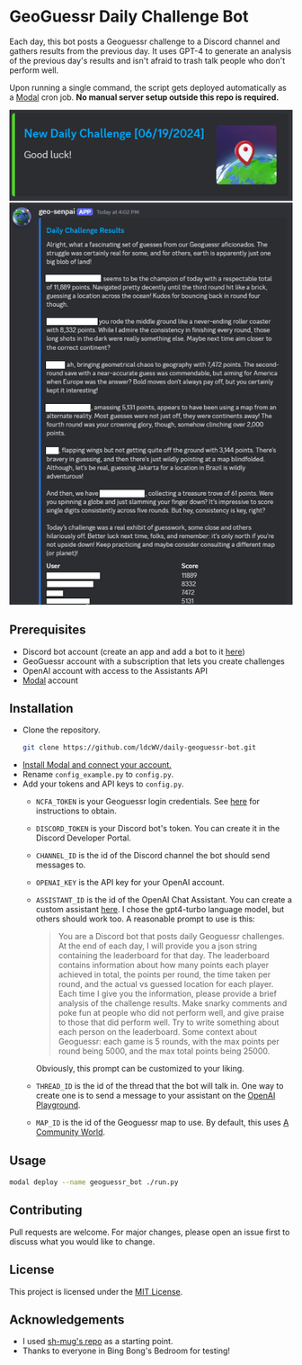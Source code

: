 # GeoGuessr Daily Challenge Bot
Each day, this bot posts a Geoguessr challenge to a Discord channel and gathers results from the previous day. It uses GPT-4 to generate an analysis of the previous day's results and isn't afraid to trash talk people who don't perform well.

Upon running a single command, the script gets deployed automatically as a [Modal](https://modal.com) cron job. **No manual server setup outside this repo is required.**


![Screenshot of the bot in operation, pt. 1](./screenshot1.png)
![Screenshot of the bot in operation, pt. 2](./screenshot2.png)

## Prerequisites

- Discord bot account (create an app and add a bot to it [here](https://discord.com/developers/applications))
- GeoGuessr account with a subscription that lets you create challenges
- OpenAI account with access to the Assistants API
- [Modal](https://modal.com/) account

## Installation

- Clone the repository.
    ```bash
    git clone https://github.com/ldcWV/daily-geoguessr-bot.git
    ```
- [Install Modal and connect your account.](https://modal.com/docs/guide)
- Rename `config_example.py` to `config.py`.
- Add your tokens and API keys to `config.py`.
    - `NCFA_TOKEN` is your Geoguessr login credentials. See [here](https://github.com/SafwanSipai/geo-insight?tab=readme-ov-file#getting-your-_ncfa-cookie) for instructions to obtain.
    - `DISCORD_TOKEN` is your Discord bot's token. You can create it in the Discord Developer Portal.
    - `CHANNEL_ID` is the id of the Discord channel the bot should send messages to.
    - `OPENAI_KEY` is the API key for your OpenAI account.
    - `ASSISTANT_ID` is the id of the OpenAI Chat Assistant. You can create a custom assistant [here](https://platform.openai.com/assistants). I chose the gpt4-turbo language model, but others should work too. A reasonable prompt to use is this:
        > You are a Discord bot that posts daily Geoguessr challenges. At the end of each day, I will provide you a json string containing the leaderboard for that day. The leaderboard contains information about how many points each player achieved in total, the points per round, the time taken per round, and the actual vs guessed location for each player. Each time I give you the information, please provide a brief analysis of the challenge results. Make snarky comments and poke fun at people who did not perform well, and give praise to those that did perform well. Try to write something about each person on the leaderboard. Some context about Geoguessr: each game is 5 rounds, with the max points per round being 5000, and the max total points being 25000.

        Obviously, this prompt can be customized to your liking.
    - `THREAD_ID` is the id of the thread that the bot will talk in. One way to create one is to send a message to your assistant on the [OpenAI Playground](https://platform.openai.com/playground/assistants).
    - `MAP_ID` is the id of the Geoguessr map to use. By default, this uses [A Community World](https://www.geoguessr.com/maps/62a44b22040f04bd36e8a914).

## Usage

```bash
modal deploy --name geoguessr_bot ./run.py
```

## Contributing

Pull requests are welcome. For major changes, please open an issue first to discuss what you would like to change.

## License

This project is licensed under the [MIT License](https://opensource.org/licenses/MIT).

## Acknowledgements

- I used [sh-mug's repo](https://github.com/sh-mug/daily-geoguessr-bot) as a starting point.
- Thanks to everyone in Bing Bong's Bedroom for testing!

